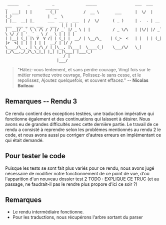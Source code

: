 ```
 _____    _          _              _____                 ___  ___           _                 ______
|  ___|  | |        (_)            /  __ \       ___      |  \/  |          (_)                |  _  \
| |__  __| |_      ___  __ _  ___  | /  \/      ( _ )     | .  . | __ ___  ___ _ __ ___   ___  | | | |
|  __|/ _` \ \ /\ / / |/ _` |/ _ \ | |          / _ \/\   | |\/| |/ _` \ \/ / | '_ ` _ \ / _ \ | | | |
| |__| (_| |\ V  V /| | (_| |  __/ | \__/\_    | (_>  <   | |  | | (_| |>  <| | | | | | |  __/ | |/ /
\____/\__,_| \_/\_/ |_|\__, |\___|  \____(_)    \___/\/   \_|  |_/\__,_/_/\_\_|_| |_| |_|\___| |___(_)
                        __/ |
                       |___/
```

> "Hâtez-vous lentement, et sans perdre courage,
Vingt fois sur le métier remettez votre ouvrage,
Polissez-le sans cesse, et le repolissez,
Ajoutez quelquefois, et souvent effacez." -- __Nicolas Boileau__

## Remarques -- Rendu 3

Ce rendu contient des exceptions testées, une traduction impérative qui fonctionne également et des continuations qui laissent à désirer. Nous avons eu de grandes difficultés avec cette dernière partie.
Le travail de ce rendu a consisté à reprendre selon les problèmes mentionnés au rendu 2 le code, et nous avons aussi pu corrigerr d'autres erreurs en implémentant ce qui était demandé.

## Pour tester le code

Puisque les tests se sont fait plus variés pour ce rendu, nous avons jugé nécessaire de modifier notre fonctionnement de ce point de vue, d'où l'apparition d'un nouveau dossier test 2
TODO : EXPLIQUE CE TRUC (et au passage, ne faudrait-il pas le rendre plus propore d'ici ce soir ?)

## Remarques

- Le rendu intermédiaire fonctionne.
- Pour les traductions, nous récupérons l'arbre sortant du parser
